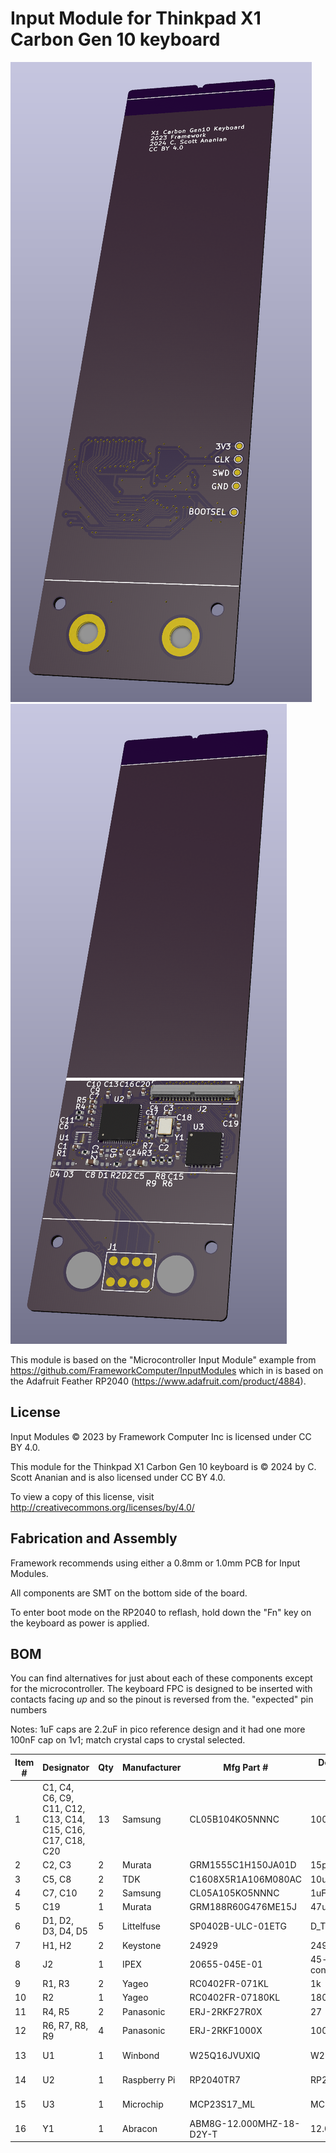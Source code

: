 # Input Module for Thinkpad X1 Carbon Gen 10 keyboard
![image](MicrocontrollerInputModule-Top.png)
![image](MicrocontrollerInputModule-Bot.png)

This module is based on the "Microcontroller Input Module" example
from https://github.com/FrameworkComputer/InputModules which in
is based on the Adafruit Feather RP2040 (https://www.adafruit.com/product/4884).


## License
Input Modules © 2023 by Framework Computer Inc is licensed under CC BY 4.0.

This module for the Thinkpad X1 Carbon Gen 10 keyboard is © 2024 by
C. Scott Ananian and is also licensed under CC BY 4.0.

To view a copy of this license,
visit http://creativecommons.org/licenses/by/4.0/

## Fabrication and Assembly
Framework recommends using either a 0.8mm or 1.0mm PCB for Input Modules.

All components are SMT on the bottom side of the board.

To enter boot mode on the RP2040 to reflash, hold down the "Fn" key on
the keyboard as power is applied.

## BOM
You can find alternatives for just about each of these components
except for the microcontroller.  The keyboard FPC is designed to be inserted
with contacts facing *up* and so the pinout is reversed from the.
"expected" pin numbers

Notes: 1uF caps are 2.2uF in pico reference design and it had one more 100nF cap on 1v1;
match crystal caps to crystal selected.

| Item # | Designator                                         | Qty | Manufacturer                        | Mfg Part #               | Description / Value | Package/Footprint                                    | Type |
|--------|----------------------------------------------------|-----|-------------------------------------|--------------------------|---------------------|------------------------------------------------------|------|
| 1      | C1, C4, C6, C9, C11, C12, C13, C14, C15, C16, C17, C18, C20 | 13  | Samsung                    | CL05B104KO5NNNC          | 100nF               | Capacitor_SMD:C_0402_1005Metric                      | SMT  |
| 2      | C2, C3                                             | 2   | Murata                              | GRM1555C1H150JA01D       | 15pF                | Capacitor_SMD:C_0402_1005Metric                      | SMT  |
| 3      | C5, C8                                             | 2   | TDK                                 | C1608X5R1A106M080AC      | 10uF                | Capacitor_SMD:C_0603_1608Metric                      | SMT  |
| 4      | C7, C10                                            | 2   | Samsung                             | CL05A105KO5NNNC          | 1uF                 | Capacitor_SMD:C_0402_1005Metric                      | SMT  |
| 5      | C19                                                | 1   | Murata                              | GRM188R60G476ME15J       | 47uF                | Capacitor_SMD:C_0603_1608Metric                      | SMT  |
| 6      | D1, D2, D3, D4, D5                                 | 5   | Littelfuse                          | SP0402B-ULC-01ETG        | D_TVS               | Diode_SMD:D_0402_1005Metric                          | SMT  |
| 7      | H1, H2                                             | 2   | Keystone                            | 24929                    | 24929               | InputModule:MountingHole_3.7mm_Pad_24929             | SMT  |
| 8      | J2                                                 | 1   | IPEX                                | 20655-045E-01            | 45-pin FPC connector | 20655-045E-01:IPEX_20655-045E-01                    | SMT  |
| 9      | R1, R3                                             | 2   | Yageo                               | RC0402FR-071KL           | 1k                  | Resistor_SMD:R_0402_1005Metric                       | SMT  |
| 10     | R2                                                 | 1   | Yageo                               | RC0402FR-07180KL         | 180k                | Resistor_SMD:R_0402_1005Metric                       | SMT  |
| 11     | R4, R5                                             | 2   | Panasonic                           | ERJ-2RKF27R0X            | 27                  | Resistor_SMD:R_0402_1005Metric                       | SMT  |
| 12     | R6, R7, R8, R9                                     | 4   | Panasonic                           | ERJ-2RKF1000X            | 100                 | Resistor_SMD:R_0402_1005Metric                       | SMT  |
| 13     | U1                                                 | 1   | Winbond                             | W25Q16JVUXIQ             | W25Q16JVUXIQ        | InputModule:SON-8-1EP_3x2mm_P0.5mm_EP0.2x1.6mm       | SMT  |
| 14     | U2                                                 | 1   | Raspberry Pi                        | RP2040TR7                | RP2040              | Package_DFN_QFN:QFN-56-1EP_7x7mm_P0.4mm_EP3.2x3.2mm  | SMT  |
| 15     | U3                                                 | 1   | Microchip                           | MCP23S17_ML              | MCP23S17_ML         | Package_DFN_QFN:QFN-28-1EP_6x6mm_P0.65mm_EP4.25x4.25mm | SMT|
| 16     | Y1                                                 | 1   | Abracon                             | ABM8G-12.000MHZ-18-D2Y-T | 12.000MHz           | Crystal:Crystal_SMD_3225-4Pin_3.2x2.5mm              | SMT  |

